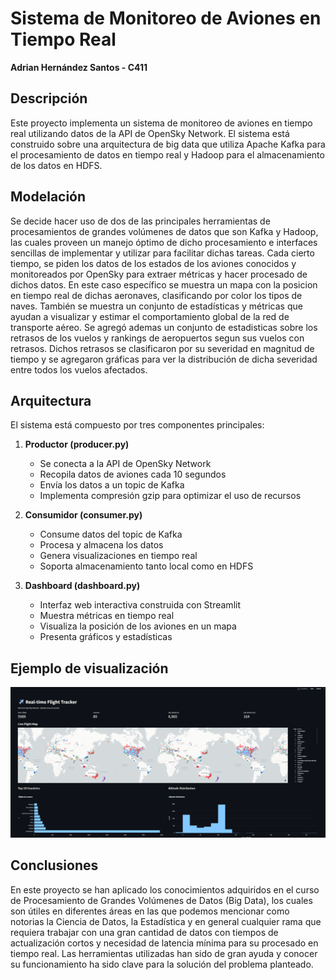 # Sistema de Monitoreo de Aviones en Tiempo Real

**Adrian Hernández Santos - C411**

## Descripción
Este proyecto implementa un sistema de monitoreo de aviones en tiempo real utilizando datos de la API de OpenSky Network. El sistema está construido sobre una arquitectura de big data que utiliza Apache Kafka para el procesamiento de datos en tiempo real y Hadoop para el almacenamiento de los datos en HDFS.

## Modelación
Se decide hacer uso de dos de las principales herramientas de procesamientos de grandes volúmenes de datos que son Kafka y Hadoop, las cuales proveen un manejo óptimo de dicho procesamiento e interfaces sencillas de implementar y utilizar para facilitar dichas tareas. Cada cierto tiempo, se piden los datos de los estados de los aviones conocidos y monitoreados por OpenSky para extraer métricas y hacer procesado de dichos datos. En este caso específico se muestra un mapa con la posicion en tiempo real de dichas aeronaves, clasificando por color los tipos de naves. También se muestra un conjunto de estadísticas y métricas que ayudan a visualizar y estimar el comportamiento global de la red de transporte aéreo.
Se agregó ademas un conjunto de estadisticas sobre los retrasos de los vuelos y rankings de aeropuertos segun sus vuelos con retrasos. Dichos retrasos se clasificaron por su severidad en magnitud de tiempo y se agregaron gráficas para ver la distribución de dicha severidad entre todos los vuelos afectados.

## Arquitectura
El sistema está compuesto por tres componentes principales:

1. **Productor (producer.py)**
   - Se conecta a la API de OpenSky Network
   - Recopila datos de aviones cada 10 segundos
   - Envía los datos a un topic de Kafka
   - Implementa compresión gzip para optimizar el uso de recursos

2. **Consumidor (consumer.py)**
   - Consume datos del topic de Kafka
   - Procesa y almacena los datos
   - Genera visualizaciones en tiempo real
   - Soporta almacenamiento tanto local como en HDFS

3. **Dashboard (dashboard.py)**
   - Interfaz web interactiva construida con Streamlit
   - Muestra métricas en tiempo real
   - Visualiza la posición de los aviones en un mapa
   - Presenta gráficos y estadísticas

## Ejemplo de visualización
![Ejemplo de visualización](./dashboard_example.png)

## Conclusiones
En este proyecto se han aplicado los conocimientos adquiridos en el curso de Procesamiento de Grandes Volúmenes de Datos (Big Data), los cuales son útiles en diferentes áreas en las que podemos mencionar como notorias la Ciencia de Datos, la Estadística y en general cualquier rama que requiera trabajar con una gran cantidad de datos con tiempos de actualización cortos y necesidad de latencia mínima para su procesado en tiempo real. Las herramientas utilizadas han sido de gran ayuda y conocer su funcionamiento ha sido clave para la solución del problema planteado.
